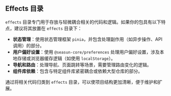 ## Effects 目录

`effects` 目录专门用于存放与轻微耦合相关的代码和逻辑。如果你的包具有以下特点，建议将其放置在 `effects` 目录下：

- **状态管理**：使用状态管理框架 `pinia`，并包含处理副作用（如异步操作、API 调用）的部分。
- **用户偏好设置**：使用 `@seasun-core/preferences` 处理用户偏好设置，涉及本地存储或浏览器缓存逻辑（如使用 `localStorage`）。
- **导航和路由**：处理导航、页面跳转等场景，需要管理路由变化的逻辑。
- **组件库依赖**：包含与特定组件库紧密耦合或依赖大型仓库的部分。

通过将相关代码归类到 `effects` 目录，可以使项目结构更加清晰，便于维护和扩展。

